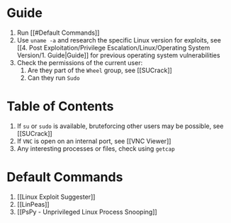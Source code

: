 
# Guide

1. Run [[#Default Commands]]
2. Use `uname -a` and research the specific Linux version for exploits, see [[4. Post Exploitation/Privilege Escalation/Linux/Operating System Version/1. Guide|Guide]] for previous operating system vulnerabilities
3. Check the permissions of the current user:
	1. Are they part of the `Wheel` group, see [[SUCrack]]
	2. Can they run `Sudo`
# Table of Contents

1. If `su` or `sudo` is available, bruteforcing other users may be possible, see [[SUCrack]] 
2. If `VNC` is open on an internal port, see [[VNC Viewer]]
3. Any interesting processes or files, check using `getcap`

# Default Commands

1. [[Linux Exploit Suggester]] 
2. [[LinPeas]]
3. [[PsPy - Unprivileged Linux Process Snooping]]